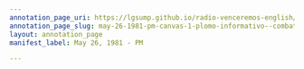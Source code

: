 ```yaml
---
annotation_page_uri: https://lgsump.github.io/radio-venceremos-english/annotations/may-26-1981-pm-canvas-1-plomo-informativo--combats--casualties.json
annotation_page_slug: may-26-1981-pm-canvas-1-plomo-informativo--combats--casualties
layout: annotation_page
manifest_label: May 26, 1981 - PM

---
```

